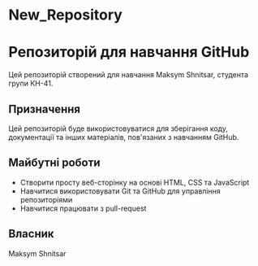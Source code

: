 # New_Repository
# Репозиторій для навчання GitHub

Цей репозиторій створений для навчання Maksym Shnitsar, студента групи КН-41.

## Призначення

Цей репозиторій буде використовуватися для зберігання коду, документації та інших матеріалів, пов'язаних з навчанням GitHub.

## Майбутні роботи

* Створити просту веб-сторінку на основі HTML, CSS та JavaScript
* Навчитися використовувати Git та GitHub для управління репозиторіями
* Навчитися працювати з pull-request

## Власник

Maksym Shnitsar

